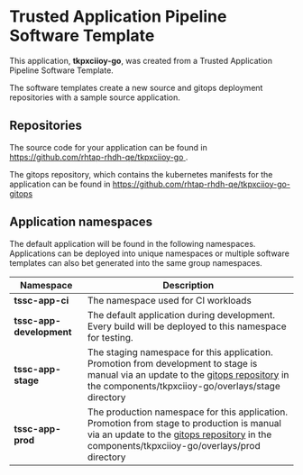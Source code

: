 # Trusted Application Pipeline Software Template

This application, **tkpxciioy-go**, was created from a Trusted Application Pipeline Software Template.

The software templates create a new source and gitops deployment repositories with a sample source application. 

## Repositories

The source code for your application can be found in [https://github.com/rhtap-rhdh-qe/tkpxciioy-go ](https://github.com/rhtap-rhdh-qe/tkpxciioy-go ).
 
The gitops repository, which contains the kubernetes manifests for the application can be found in 
[https://github.com/rhtap-rhdh-qe/tkpxciioy-go-gitops ](https://github.com/rhtap-rhdh-qe/tkpxciioy-go-gitops ) 

## Application namespaces 

The default application will be found in the following namespaces. Applications can be deployed into unique namespaces or multiple software templates can also bet generated into the same group namespaces.  

|  Namespace   |  Description   |  
| -------- | -------- |
| **tssc-app-ci** | The namespace used for CI workloads |
| **tssc-app-development** | The default application during development. Every build will be deployed to this namespace for testing. |
| **tssc-app-stage** | The staging namespace for this application. Promotion from development to stage is manual via an update to the [gitops repository](https://github.com/rhtap-rhdh-qe/tkpxciioy-go-gitops ) in the components/tkpxciioy-go/overlays/stage directory |
| **tssc-app-prod** | The production namespace for this application. Promotion from stage to production is manual via an update to the [gitops repository](https://github.com/rhtap-rhdh-qe/tkpxciioy-go-gitops ) in the components/tkpxciioy-go/overlays/prod directory |